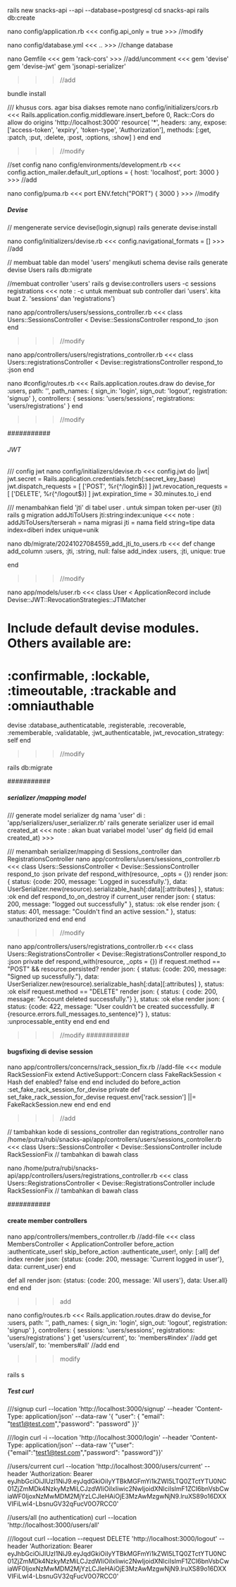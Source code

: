 rails new snacks-api --api --database=postgresql
cd snacks-api
rails db:create

nano config/application.rb
<<< config.api_only = true >>>  //modify

nano config/database.yml
<<< .. >>>  //change database

nano Gemfile
<<< gem 'rack-cors' >>> //add/uncomment
<<<
gem 'devise'
gem 'devise-jwt'
gem 'jsonapi-serializer'
>>>  //add

bundle install

/// khusus cors. agar bisa diakses remote
nano config/initializers/cors.rb
<<<
Rails.application.config.middleware.insert_before 0, Rack::Cors do
  allow do
    origins 'http://localhost:3000'
    resource(
      '*',
      headers: :any,
      expose: ['access-token', 'expiry', 'token-type', 'Authorization'],
      methods: [:get, :patch, :put, :delete, :post, :options, :show]
    )
  end
end
>>>  //modify

//set config
nano config/environments/development.rb
<<< config.action_mailer.default_url_options = { host: 'localhost', port: 3000 } >>>  //add

nano config/puma.rb
<<<  port ENV.fetch("PORT") { 3000 }  >>>  //modify


##### Devise
// mengenerate service devise(login,signup)
rails generate devise:install

nano config/initializers/devise.rb
<<<  config.navigational_formats = []  >>>   //add


// membuat table dan model 'users' mengikuti schema devise
rails generate devise Users
rails db:migrate

//membuat controller 'users'
rails g devise:controllers users -c sessions registrations
<<< note : -c untuk membuat sub controller dari 'users'. kita buat 2. 'sessions' dan 'registrations')

nano app/controllers/users/sessions_controller.rb
<<<
class Users::SessionsController < Devise::SessionsController
  respond_to :json
end
>>>  //modify

nano app/controllers/users/registrations_controller.rb
<<<
class Users::registrationsController < Devise::registrationsController
  respond_to :json
end

nano #config/routes.rb
<<<
Rails.application.routes.draw do
  devise_for :users, path: '', path_names: {
    sign_in: 'login',
    sign_out: 'logout',
    registration: 'signup'
  },
  controllers: {
    sessions: 'users/sessions',
    registrations: 'users/registrations'
  }
end
>>>  //modify

###########

###### JWT

/// config jwt
nano config/initializers/devise.rb
<<<
config.jwt do |jwt|
  jwt.secret = Rails.application.credentials.fetch(:secret_key_base)
  jwt.dispatch_requests = [
    ['POST', %r{^/login$}]
  ]
  jwt.revocation_requests = [
    ['DELETE', %r{^/logout$}]
  ]
  jwt.expiration_time = 30.minutes.to_i
end
>>>

/// menambahkan field 'jti' di tabel user . untuk simpan token per-user (jti)
rails g migration addJtiToUsers jti:string:index:unique
<<<  note :
addJtiToUsers/terserah = nama migrasi
jti = nama field
string=tipe data
index=diberi index
unique=unik
>>>

nano db/migrate/20241027084559_add_jti_to_users.rb
<<<
def change
  add_column :users, :jti, :string, null: false
  add_index :users, :jti, unique: true

end
>>> //modify

nano app/models/user.rb
<<<
class User < ApplicationRecord
  include Devise::JWT::RevocationStrategies::JTIMatcher
  # Include default devise modules. Others available are:
  # :confirmable, :lockable, :timeoutable, :trackable and :omniauthable
  devise :database_authenticatable, :registerable,
         :recoverable, :rememberable, :validatable,
         :jwt_authenticatable, jwt_revocation_strategy: self
end
>>> //modify

rails db:migrate

###########

##### serializer /mapping model
/// generate model serializer dg nama 'user' di : 'app/serializers/user_serializer.rb'
rails generate serializer user id email created_at
<<< note : akan buat variabel model 'user' dg field (id email created_at) >>>

/// menambah serializer/mapping di Sessions_controller dan RegistrationsController
nano app/controllers/users/sessions_controller.rb
<<<
class Users::SessionsController < Devise::SessionsController
  respond_to :json
  private
  def respond_with(resource, _opts = {})
    render json: {
      status: {code: 200, message: 'Logged in sucessfully.'},
      data: UserSerializer.new(resource).serializable_hash[:data][:attributes]
    }, status: :ok
  end
  def respond_to_on_destroy
    if current_user
      render json: {
        status: 200,
        message: "logged out successfully"
      }, status: :ok
    else
      render json: {
        status: 401,
        message: "Couldn't find an active session."
      }, status: :unauthorized
    end
  end
end
>>>  //modify

nano app/controllers/users/registrations_controller.rb
<<<
class Users::RegistrationsController < Devise::RegistrationsController
  respond_to :json
  private
def respond_with(resource, _opts = {})
    if request.method == "POST" && resource.persisted?
      render json: {
        status: {code: 200, message: "Signed up sucessfully."},
        data: UserSerializer.new(resource).serializable_hash[:data][:attributes]
      }, status: :ok
    elsif request.method == "DELETE"
      render json: {
        status: { code: 200, message: "Account deleted successfully."}
      }, status: :ok
    else
      render json: {
        status: {code: 422, message: "User couldn't be created successfully. #{resource.errors.full_messages.to_sentence}"}
      }, status: :unprocessable_entity
    end
  end
end
>>>  //modify
###########

#### bugsfixing di devise session
nano app/controllers/concerns/rack_session_fix.rb   //add-file
<<<
module RackSessionFix
  extend ActiveSupport::Concern
  class FakeRackSession < Hash
    def enabled?
      false
    end
  end
  included do
    before_action :set_fake_rack_session_for_devise
    private
    def set_fake_rack_session_for_devise
      request.env['rack.session'] ||= FakeRackSession.new
    end
  end
end
>>>  //add

// tambahkan kode di sessions_controller dan registrations_controller
nano /home/putra/rubi/snacks-api/app/controllers/users/sessions_controller.rb
<<<
class Users::SessionsController < Devise::SessionsController
  include RackSessionFix  // tambahkan di bawah class
>>>

nano /home/putra/rubi/snacks-api/app/controllers/users/registrations_controller.rb
<<<
class Users::RegistrationsController < Devise::RegistrationsController
  include RackSessionFix   // tambahkan di bawah class
>>>


###########

#### create member controllers
nano app/controllers/members_controller.rb   //add-file
<<<
class MembersController < ApplicationController
  before_action :authenticate_user!
  skip_before_action :authenticate_user!, only: [:all]
  def index
      render json: {status: {code: 200, message: 'Current logged in user'}, data: current_user}
  end

  def all
      render json: {status: {code: 200, message: 'All users'}, data: User.all}
  end
end
>>>add

nano config/routes.rb
<<<
Rails.application.routes.draw do
  devise_for :users, path: '', path_names: {
    sign_in: 'login',
    sign_out: 'logout',
    registration: 'signup'
  },
  controllers: {
    sessions: 'users/sessions',
    registrations: 'users/registrations'
  }
  get 'users/current', to: 'members#index'  //add
  get 'users/all', to: 'members#all'   //add
end
>>> modify
####


rails s


##### Test curl
///signup
curl --location 'http://localhost:3000/signup' --header 'Content-Type: application/json' --data-raw '{ "user": { "email": "test1@test.com","password": "password" }}'

///login
curl -i --location 'http://localhost:3000/login' --header 'Content-Type: application/json' --data-raw '{"user":{"email":"test1@test.com","password": "password"}}'

//users/current
curl --location 'http://localhost:3000/users/current' --header 'Authorization: Bearer eyJhbGciOiJIUzI1NiJ9.eyJqdGkiOiIyYTBkMGFmYi1kZWI5LTQ0ZTctYTU0NC01ZjZmMDk4NzkyMzMiLCJzdWIiOiIxIiwic2NwIjoidXNlciIsImF1ZCI6bnVsbCwiaWF0IjoxNzMwMDM2MjYzLCJleHAiOjE3MzAwMzgwNjN9.lruXS89o16DXXVIFiLwI4-LbsnuGV32qFucV0O7RCC0'

//users/all (no authentication)
curl --location 'http://localhost:3000/users/all' 

///logout
curl --location --request DELETE 'http://localhost:3000/logout' --header 'Authorization: Bearer eyJhbGciOiJIUzI1NiJ9.eyJqdGkiOiIyYTBkMGFmYi1kZWI5LTQ0ZTctYTU0NC01ZjZmMDk4NzkyMzMiLCJzdWIiOiIxIiwic2NwIjoidXNlciIsImF1ZCI6bnVsbCwiaWF0IjoxNzMwMDM2MjYzLCJleHAiOjE3MzAwMzgwNjN9.lruXS89o16DXXVIFiLwI4-LbsnuGV32qFucV0O7RCC0'
